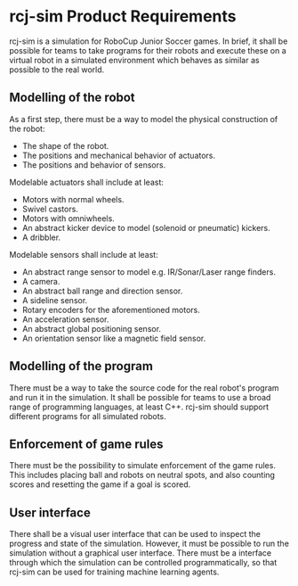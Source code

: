 # rcj-sim Product Requirements
rcj-sim is a simulation for RoboCup Junior Soccer games.
In brief, it shall be possible for teams to take programs for their
robots and execute these on a virtual robot in a simulated environment
which behaves as similar as possible to the real world.

## Modelling of the robot
As a first step, there must be a way to model the physical construction of
the robot:

- The shape of the robot.
- The positions and mechanical behavior of actuators.
- The positions and behavior of sensors.

Modelable actuators shall include at least:

- Motors with normal wheels.
- Swivel castors.
- Motors with omniwheels.
- An abstract kicker device to model (solenoid or pneumatic) kickers.
- A dribbler.

Modelable sensors shall include at least:

- An abstract range sensor to model e.g. IR/Sonar/Laser range finders.
- A camera.
- An abstract ball range and direction sensor.
- A sideline sensor.
- Rotary encoders for the aforementioned motors.
- An acceleration sensor.
- An abstract global positioning sensor.
- An orientation sensor like a magnetic field sensor.

## Modelling of the program
There must be a way to take the source code for the real robot's program
and run it in the simulation.
It shall be possible for teams to use a broad range of programming
languages, at least C++.
rcj-sim should support different programs for all simulated robots.

## Enforcement of game rules
There must be the possibility to simulate enforcement of the game rules.
This includes placing ball and robots on neutral spots, and also counting
scores and resetting the game if a goal is scored.

## User interface
There shall be a visual user interface that can be used to inspect the
progress and state of the simulation.
However, it must be possible to run the simulation without a graphical user
interface.
There must be a interface through which the simulation can be controlled
programmatically, so that rcj-sim can be used for training machine
learning agents.


